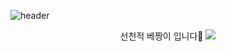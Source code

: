 ![header](https://capsule-render.vercel.app/api?type=waving&color=auto&height=300&section=header&text=Jaechun%20Hwang&fontSize=90)

<div align="center">
  선천적 베짱이 입니다👋
  
  <img src="https://img.shields.io/badge/Android-3DDC84?style=flat-square&logo=Android&logoColor=white"/>
</div>



